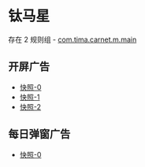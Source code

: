 # 钛马星

存在 2 规则组 - [com.tima.carnet.m.main](/src/apps/com.tima.carnet.m.main.ts)

## 开屏广告

- [快照-0](https://gkd-kit.gitee.io/import/22029832/5aa3f016-d33c-4821-91bd-f23235b04ad3)
- [快照-1](https://gkd-kit.gitee.io/import/12594568)
- [快照-2](https://gkd-kit.gitee.io/import/12594574)

## 每日弹窗广告

- [快照-0](https://gkd-kit.gitee.io/import/12654432)

